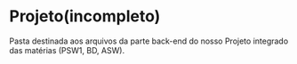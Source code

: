 # Projeto(incompleto)
 Pasta destinada aos arquivos da parte back-end do nosso Projeto integrado das matérias (PSW1, BD, ASW).
